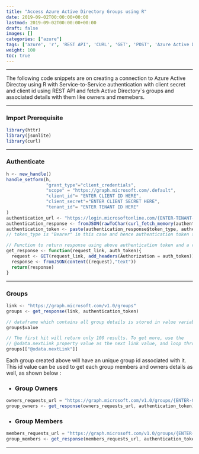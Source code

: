 ```yaml
---
title: "Access Azure Active Directory Groups using R"
date: 2019-09-02T00:00:00+00:00
lastmod: 2019-09-02T00:00:00+00:00
draft: false
images: []
categories: ["azure"]
tags: ['azure', 'r', 'REST API', 'CURL', 'GET', 'POST', 'Azure Active Directory', 'Azure AD', 'AD authentication', 'Authenticate']
weight: 100
toc: true
---
```


---

The following code snippets are on creating a connection to Azure Active Directoy using R with Service-to-Service authentication with client secret and client id using REST API and fetch Active Directory`s groups and associated details with them like owners and memebers.

----
### Import Prerequisite
```javascript
library(httr)
library(jsonlite)
library(curl)
```
--- 

### Authenticate
```javascript
h <- new_handle()
handle_setform(h,
               "grant_type"="client_credentials",
               "scope" = "https://graph.microsoft.com/.default",
               "client_id"= "ENTER CLIENT ID HERE",
               "client_secret"="ENTER CLIENT SECRET HERE",
               "tenant_id"= "ENTER TENANT ID HERE"
)
authentication_url <- "https://login.microsoftonline.com/{ENTER-TENANT-ID-HERE}/oauth2/v2.0/token"
authentication_response <- fromJSON(rawToChar(curl_fetch_memory(authentication_url, handle = h)$content))
authentication_token <- paste(authentication_response$token_type, authentication_response$access_token)
// token_type is "Bearer" in this case and hence authentication token starts with "Bearer "

// Function to return response using above authentication token and a request link
get_response <- function(request_link, auth_token){
  request <- GET(request_link, add_headers(Authorization = auth_token))
  response <- fromJSON(content((request),"text"))
  return(response)
}

```

--- 

### Groups
```javascript
link <- "https://graph.microsoft.com/v1.0/groups"
groups <- get_response(link, authentication_token)

// dataframe which contains all group details is stored in value variable
groups$value

// The first hit will return only 100 results. To get more, use the 
// @odata.nextLink property value as the next link value, and loop through it
groups[["@odata.nextLink"]]
```
Each group created above will have an unique group id associated with it. This id value can be used to get each group members and owners details as well, as shown below :  

* ### Group Owners

```javascript
owners_requests_url = "https://graph.microsoft.com/v1.0/groups/{ENTER-GROUP-ID-HERE}/owners"
group_owners <- get_response(owners_requests_url, authentication_token)  
```

* ### Group Members

```javascript
members_requests_url = "https://graph.microsoft.com/v1.0/groups/{ENTER-GROUP-ID-HERE}/members"
group_members <- get_response(members_requests_url, authentication_token)
```

---